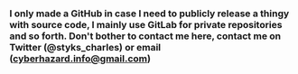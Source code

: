### I only made a GitHub in case I need to publicly release a thingy with source code, I mainly use GitLab for private repositories and so forth. Don't bother to contact me here, contact me on Twitter (@styks_charles) or email (cyberhazard.info@gmail.com)
